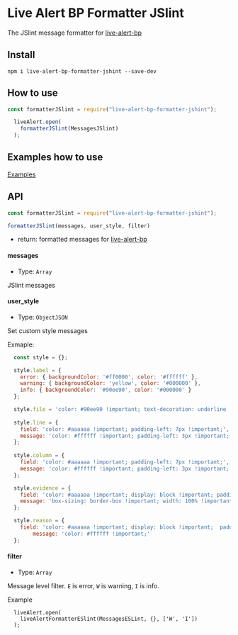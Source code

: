 # Live Alert BP Formatter JSlint

The JSlint message formatter for [live-alert-bp](https://github.com/semiromid/live-alert-bp)


##  Install
```shell
npm i live-alert-bp-formatter-jshint --save-dev
```

## How to use

```javascript
const formatterJSlint = require("live-alert-bp-formatter-jshint");

  liveAlert.open(
    formatterJSlint(MessagesJSlint)
  );
```


## Examples how to use

[Examples](https://github.com/semiromid/live-alert-bp#examples)

## API

```javascript
const formatterJSlint = require("live-alert-bp-formatter-jshint");

formatterJSlint(messages, user_style, filter)
```

* return:  formatted messages for [live-alert-bp](https://github.com/semiromid/live-alert-bp)

#### messages
* Type: `Array`

JSlint messages

#### user_style
* Type: `ObjectJSON`

Set custom style messages

Exmaple:
```javascript
  const style = {};	

  style.label = {
	error: { backgroundColor: '#ff0000', color: '#ffffff' },
	warning: { backgroundColor: 'yellow', color: '#000000' },
	info: { backgroundColor: '#90ee90', color: '#000000' }
  };

  style.file = 'color: #90ee90 !important; text-decoration: underline !important;';
	
  style.line = {
	field: 'color: #aaaaaa !important; padding-left: 7px !important;', 
	message: 'color: #ffffff !important; padding-left: 3px !important;'
  };
	
  style.column = {
	field: 'color: #aaaaaa !important; padding-left: 7px !important;', 
	message: 'color: #ffffff !important; padding-left: 3px !important;'
  };

  style.evidence = {
	field: 'color: #aaaaaa !important; display: block !important; padding-bottom: 8px !important;', 
	message: 'box-sizing: border-box !important; width: 100% !important; overflow-x: auto !important; color: #ffffff !important; display: inline-block !important; border: dashed 1px #b9b9b9 !important; padding: 20px !important;'
  };

  style.reason = {
	field: 'color: #aaaaaa !important; display: block !important;  padding-top: 3px !important;', 
		message: 'color: #ffffff !important;'
  };	
```

#### filter
* Type: `Array`

Message level filter. 
`E` is error, `W` is warning, `I` is info.

Example
```
  liveAlert.open(
    liveAlertFormatterESlint(MessagesESLint, {}, ['W', 'I'])
  );
```

